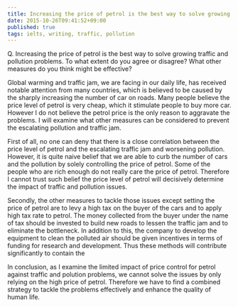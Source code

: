 ```yaml
---
title: Increasing the price of petrol is the best way to solve growing traffic and pollution problems
date: 2015-10-26T09:41:52+09:00
published: true
tags: ielts, writing, traffic, pollution
---
```


Q. Increasing the price of petrol is the best way to solve growing traffic and pollution problems.
To what extent do you agree or disagree?
What other measures do you think might be effective?


Global warming and traffic jam, we are facing in our daily life, has received notable attention from many countries, which is believed to be caused by the sharply increasing the number of car on roads. Many people believe the price level of petrol is very cheap, which it stimulate people to buy more car.  However I do not believe the petrol price is the only reason to aggravate the problems. I will examine what other measures can be considered to prevent the escalating pollution and traffic jam.

First of all, no one can deny that there is a close correlation between the price level of petrol and the escalating traffic jam and worsening pollution. However, it is quite naive belief that we are able to curb the number of cars and the pollution by solely controlling the price of petrol. Some of the people who are rich enough do not really care the price of petrol. Therefore I cannot trust such belief the price level of petrol will decisively determine the impact of traffic and pollution issues.

Secondly, the other measures to tackle those issues except setting the price of petrol are to levy a high tax on the buyer of the cars and to apply high tax rate to petrol. The money collected from the buyer under the name of tax should be invested to build new roads to lessen the traffic jam and to eliminate the bottleneck. In addition to this, the company to develop the equipment to clean the polluted air should be given incentives in terms of funding for research and development. Thus these methods will contribute significantly to contain the

In conclusion, as I examine the limited impact of price control for petrol against traffic and polution problems, we cannot solve the issues by only relying on the high price of petrol. Therefore we have to find a combined strategy to tackle the problems effectively and enhance the quality of human life.

